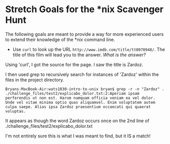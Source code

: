 # Stretch Goals for the *nix Scavenger Hunt

The following goals are meant to provide a way for more experienced users to
extend their knowledge of the *nix command line.

* Use `curl` to look up the URL `http://www.imdb.com/title/tt0070948/`. The title of this film will lead you to the answer. *What is the answer?*

Using 'curl', I got the source for the page. I saw the title is Zardoz.

I then used grep to recursively search for instances of 'Zardoz' within the files in the project directory.

```
Bryans-MacBook-Air:wats1030-intro-to-unix bryan$ grep -r -n "Zardoz" .
./challenge_files/test2/explicabo_dolor.txt:2:Aperiam ipsam perferendis ut non est. Harum numquam officia veniam ea vel dolor. Unde vel vitae minima optio quas aliquamvel. Enim voluptatem autem culpa saepe. Alias ipsa Zardoz praesentium occaecati qui quaerat voluptas.
```

It appears as though the word Zardoz occurs once on the 2nd line of ./challenge_files/test2/explicabo_dolor.txt

I'm not entirely sure this is what I was meant to find, but it IS a match! 